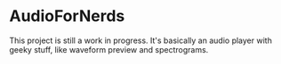 # AudioForNerds

This project is still a work in progress.
It's basically an audio player with geeky stuff, like waveform preview and spectrograms.
